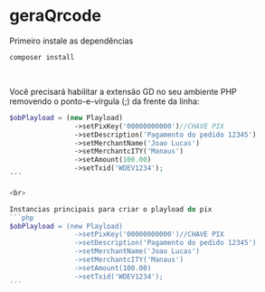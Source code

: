 # geraQrcode

Primeiro instale as dependências
```
composer install
```

<br>

Você precisará habilitar a extensão GD no seu ambiente PHP<br>
removendo o ponto-e-vírgula (;) da frente da linha:
```php
$obPlayload = (new Playload)
                ->setPixKey('00000000000')//CHAVE PIX 
                ->setDescription('Pagamento do pedido 12345')
                ->setMerchantName('Joao Lucas')
                ->setMerchantcITY('Manaus')
                ->setAmount(100.00)
                ->setTxid('WDEV1234');
´´´

<br>

Instancias principais para criar o playload do pix
```php
$obPlayload = (new Playload)
                ->setPixKey('00000000000')//CHAVE PIX 
                ->setDescription('Pagamento do pedido 12345')
                ->setMerchantName('Joao Lucas')
                ->setMerchantcITY('Manaus')
                ->setAmount(100.00)
                ->setTxid('WDEV1234');
´´´
